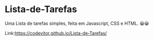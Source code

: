 # Lista-de-Tarefas
Uma Lista de tarefas simples, feita em Javascript, CSS e HTML. 😀😀

Link:https://codevitor.github.io/Lista-de-Tarefas/
